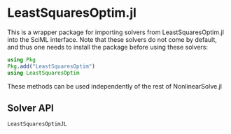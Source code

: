 # LeastSquaresOptim.jl

This is a wrapper package for importing solvers from LeastSquaresOptim.jl into the SciML interface.
Note that these solvers do not come by default, and thus one needs to install
the package before using these solvers:

```julia
using Pkg
Pkg.add("LeastSquaresOptim")
using LeastSquaresOptim
```

These methods can be used independently of the rest of NonlinearSolve.jl

## Solver API

```@docs
LeastSquaresOptimJL
```